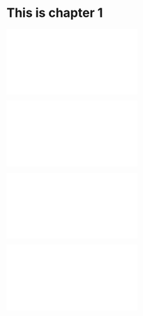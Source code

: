 # This is chapter 1

![](table.md)

![Hello, world!](source.php)

![Cropped](cropped.php)

![](tests/phpunit-output.txt)
